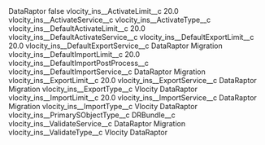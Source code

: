 <?xml version="1.0" encoding="UTF-8"?>
<CustomMetadata xmlns="http://soap.sforce.com/2006/04/metadata" xmlns:xsi="http://www.w3.org/2001/XMLSchema-instance" xmlns:xsd="http://www.w3.org/2001/XMLSchema">
    <label>DataRaptor</label>
    <protected>false</protected>
    <values>
        <field>vlocity_ins__ActivateLimit__c</field>
        <value xsi:type="xsd:double">20.0</value>
    </values>
    <values>
        <field>vlocity_ins__ActivateService__c</field>
        <value xsi:nil="true"/>
    </values>
    <values>
        <field>vlocity_ins__ActivateType__c</field>
        <value xsi:nil="true"/>
    </values>
    <values>
        <field>vlocity_ins__DefaultActivateLimit__c</field>
        <value xsi:type="xsd:double">20.0</value>
    </values>
    <values>
        <field>vlocity_ins__DefaultActivateService__c</field>
        <value xsi:nil="true"/>
    </values>
    <values>
        <field>vlocity_ins__DefaultExportLimit__c</field>
        <value xsi:type="xsd:double">20.0</value>
    </values>
    <values>
        <field>vlocity_ins__DefaultExportService__c</field>
        <value xsi:type="xsd:string">DataRaptor Migration</value>
    </values>
    <values>
        <field>vlocity_ins__DefaultImportLimit__c</field>
        <value xsi:type="xsd:double">20.0</value>
    </values>
    <values>
        <field>vlocity_ins__DefaultImportPostProcess__c</field>
        <value xsi:nil="true"/>
    </values>
    <values>
        <field>vlocity_ins__DefaultImportService__c</field>
        <value xsi:type="xsd:string">DataRaptor Migration</value>
    </values>
    <values>
        <field>vlocity_ins__ExportLimit__c</field>
        <value xsi:type="xsd:double">20.0</value>
    </values>
    <values>
        <field>vlocity_ins__ExportService__c</field>
        <value xsi:type="xsd:string">DataRaptor Migration</value>
    </values>
    <values>
        <field>vlocity_ins__ExportType__c</field>
        <value xsi:type="xsd:string">Vlocity DataRaptor</value>
    </values>
    <values>
        <field>vlocity_ins__ImportLimit__c</field>
        <value xsi:type="xsd:double">20.0</value>
    </values>
    <values>
        <field>vlocity_ins__ImportService__c</field>
        <value xsi:type="xsd:string">DataRaptor Migration</value>
    </values>
    <values>
        <field>vlocity_ins__ImportType__c</field>
        <value xsi:type="xsd:string">Vlocity DataRaptor</value>
    </values>
    <values>
        <field>vlocity_ins__PrimarySObjectType__c</field>
        <value xsi:type="xsd:string">DRBundle__c</value>
    </values>
    <values>
        <field>vlocity_ins__ValidateService__c</field>
        <value xsi:type="xsd:string">DataRaptor Migration</value>
    </values>
    <values>
        <field>vlocity_ins__ValidateType__c</field>
        <value xsi:type="xsd:string">Vlocity DataRaptor</value>
    </values>
</CustomMetadata>
